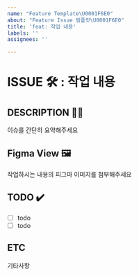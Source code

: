 ```yaml
---
name: "Feature Template\U0001F6E0️"
about: "Feature Issue 템플릿\U0001F6E0️"
title: 'feat: 작업 내용'
labels: ''
assignees: ''

---
```


# ISSUE 🛠️ : 작업 내용

## DESCRIPTION ✍🏻

이슈를 간단히 요약해주세요

## Figma View 🖼️

작업하시는 내용의 피그마 이미지를 첨부해주세요

## TODO ✔️

- [ ] todo
- [ ] todo

## ETC

기타사항
